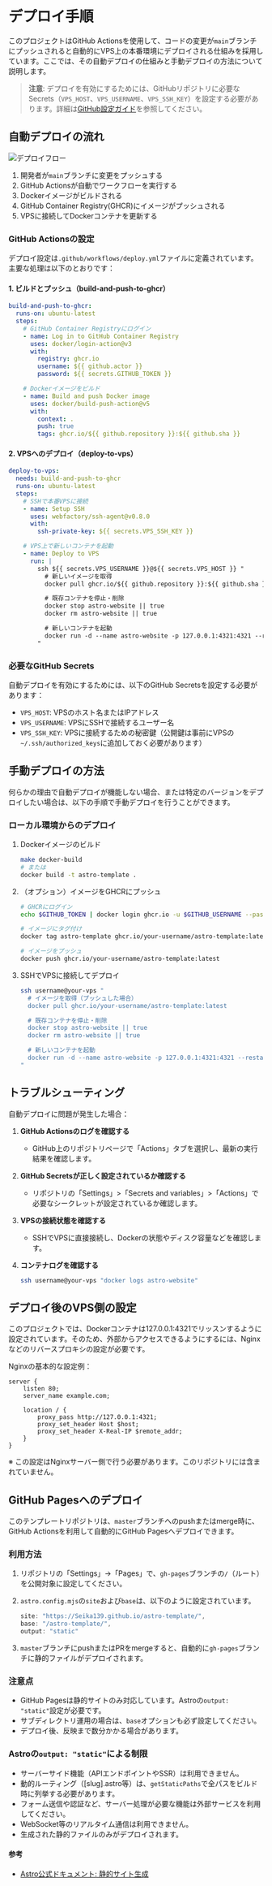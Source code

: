 # デプロイ手順

このプロジェクトはGitHub Actionsを使用して、コードの変更が`main`ブランチにプッシュされると自動的にVPS上の本番環境にデプロイされる仕組みを採用しています。ここでは、その自動デプロイの仕組みと手動デプロイの方法について説明します。

> **注意**: デプロイを有効にするためには、GitHubリポジトリに必要なSecrets（`VPS_HOST`、`VPS_USERNAME`、`VPS_SSH_KEY`）を設定する必要があります。詳細は[GitHub設定ガイド](./07_github-setup.md)を参照してください。

## 自動デプロイの流れ

![デプロイフロー](https://via.placeholder.com/800x400?text=デプロイフロー図)

1. 開発者が`main`ブランチに変更をプッシュする
2. GitHub Actionsが自動でワークフローを実行する
3. Dockerイメージがビルドされる
4. GitHub Container Registry(GHCR)にイメージがプッシュされる
5. VPSに接続してDockerコンテナを更新する

### GitHub Actionsの設定

デプロイ設定は`.github/workflows/deploy.yml`ファイルに定義されています。主要な処理は以下のとおりです：

#### 1. ビルドとプッシュ（build-and-push-to-ghcr）

```yaml
build-and-push-to-ghcr:
  runs-on: ubuntu-latest
  steps:
    # GitHub Container Registryにログイン
    - name: Log in to GitHub Container Registry
      uses: docker/login-action@v3
      with:
        registry: ghcr.io
        username: ${{ github.actor }}
        password: ${{ secrets.GITHUB_TOKEN }}

    # Dockerイメージをビルド
    - name: Build and push Docker image
      uses: docker/build-push-action@v5
      with:
        context: .
        push: true
        tags: ghcr.io/${{ github.repository }}:${{ github.sha }}
```

#### 2. VPSへのデプロイ（deploy-to-vps）

```yaml
deploy-to-vps:
  needs: build-and-push-to-ghcr
  runs-on: ubuntu-latest
  steps:
    # SSHで本番VPSに接続
    - name: Setup SSH
      uses: webfactory/ssh-agent@v0.8.0
      with:
        ssh-private-key: ${{ secrets.VPS_SSH_KEY }}

    # VPS上で新しいコンテナを起動
    - name: Deploy to VPS
      run: |
        ssh ${{ secrets.VPS_USERNAME }}@${{ secrets.VPS_HOST }} "
          # 新しいイメージを取得
          docker pull ghcr.io/${{ github.repository }}:${{ github.sha }}

          # 既存コンテナを停止・削除
          docker stop astro-website || true
          docker rm astro-website || true

          # 新しいコンテナを起動
          docker run -d --name astro-website -p 127.0.0.1:4321:4321 --restart=unless-stopped ghcr.io/${{ github.repository }}:${{ github.sha }}
        "
```

### 必要なGitHub Secrets

自動デプロイを有効にするためには、以下のGitHub Secretsを設定する必要があります：

- `VPS_HOST`: VPSのホスト名またはIPアドレス
- `VPS_USERNAME`: VPSにSSHで接続するユーザー名
- `VPS_SSH_KEY`: VPSに接続するための秘密鍵（公開鍵は事前にVPSの`~/.ssh/authorized_keys`に追加しておく必要があります）

## 手動デプロイの方法

何らかの理由で自動デプロイが機能しない場合、または特定のバージョンをデプロイしたい場合は、以下の手順で手動デプロイを行うことができます。

### ローカル環境からのデプロイ

1. Dockerイメージのビルド

   ```bash
   make docker-build
   # または
   docker build -t astro-template .
   ```

2. （オプション）イメージをGHCRにプッシュ

   ```bash
   # GHCRにログイン
   echo $GITHUB_TOKEN | docker login ghcr.io -u $GITHUB_USERNAME --password-stdin

   # イメージにタグ付け
   docker tag astro-template ghcr.io/your-username/astro-template:latest

   # イメージをプッシュ
   docker push ghcr.io/your-username/astro-template:latest
   ```

3. SSHでVPSに接続してデプロイ

   ```bash
   ssh username@your-vps "
     # イメージを取得（プッシュした場合）
     docker pull ghcr.io/your-username/astro-template:latest

     # 既存コンテナを停止・削除
     docker stop astro-website || true
     docker rm astro-website || true

     # 新しいコンテナを起動
     docker run -d --name astro-website -p 127.0.0.1:4321:4321 --restart=unless-stopped ghcr.io/your-username/astro-template:latest
   "
   ```

## トラブルシューティング

自動デプロイに問題が発生した場合：

1. **GitHub Actionsのログを確認する**
   - GitHub上のリポジトリページで「Actions」タブを選択し、最新の実行結果を確認します。

2. **GitHub Secretsが正しく設定されているか確認する**
   - リポジトリの「Settings」>「Secrets and variables」>「Actions」で必要なシークレットが設定されているか確認します。

3. **VPSの接続状態を確認する**
   - SSHでVPSに直接接続し、Dockerの状態やディスク容量などを確認します。

4. **コンテナログを確認する**

   ```bash
   ssh username@your-vps "docker logs astro-website"
   ```

## デプロイ後のVPS側の設定

このプロジェクトでは、Dockerコンテナは127.0.0.1:4321でリッスンするように設定されています。そのため、外部からアクセスできるようにするには、Nginxなどのリバースプロキシの設定が必要です。

Nginxの基本的な設定例：

```nginx
server {
    listen 80;
    server_name example.com;

    location / {
        proxy_pass http://127.0.0.1:4321;
        proxy_set_header Host $host;
        proxy_set_header X-Real-IP $remote_addr;
    }
}
```

※ この設定はNginxサーバー側で行う必要があります。このリポジトリには含まれていません。

## GitHub Pagesへのデプロイ

このテンプレートリポジトリは、`master`ブランチへのpushまたはmerge時に、GitHub Actionsを利用して自動的にGitHub Pagesへデプロイできます。

### 利用方法

1. リポジトリの「Settings」→「Pages」で、`gh-pages`ブランチの`/`（ルート）を公開対象に設定してください。
2. `astro.config.mjs`の`site`および`base`は、以下のように設定されています。

   ```js
   site: "https://Seika139.github.io/astro-template/",
   base: "/astro-template/",
   output: "static"
   ```

3. `master`ブランチにpushまたはPRをmergeすると、自動的に`gh-pages`ブランチに静的ファイルがデプロイされます。

### 注意点

- GitHub Pagesは静的サイトのみ対応しています。Astroの`output: "static"`設定が必要です。
- サブディレクトリ運用の場合は、`base`オプションも必ず設定してください。
- デプロイ後、反映まで数分かかる場合があります。

### Astroの`output: "static"`による制限

- サーバーサイド機能（APIエンドポイントやSSR）は利用できません。
- 動的ルーティング（[slug].astro等）は、`getStaticPaths`で全パスをビルド時に列挙する必要があります。
- フォーム送信や認証など、サーバー処理が必要な機能は外部サービスを利用してください。
- WebSocket等のリアルタイム通信は利用できません。
- 生成された静的ファイルのみがデプロイされます。

#### 参考
- [Astro公式ドキュメント: 静的サイト生成](https://docs.astro.build/ja/guides/deploy/github/)
